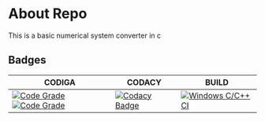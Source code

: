 # About Repo

This is a basic numerical system converter in c

## Badges
  

| CODIGA | CODACY | BUILD |
| ------ | ------ | -------- |
|  [![Code Grade](https://api.codiga.io/project/32230/status/svg)](https://app.codiga.io/public/project/32230/M1_Ipl_data_viewer/dashboard) [![Code Grade](https://api.codiga.io/project/32230/score/svg)](https://app.codiga.io/public/project/32230/M1_Ipl_data_viewer/dashboard) | [![Codacy Badge](https://app.codacy.com/project/badge/Grade/2a6797881f7849ab8699d98662413e25)](https://www.codacy.com/gh/meenank/M1_C_General_quiz/dashboard?utm_source=github.com&amp;utm_medium=referral&amp;utm_content=meenank/M1_C_General_quiz&amp;utm_campaign=Badge_Grade) | [![Windows C/C++ CI](https://github.com/meenank/M1_NumberSystem_Converter/actions/workflows/main.yml/badge.svg)](https://github.com/meenank/M1_NumberSystem_Converter/actions/workflows/main.yml)
  
